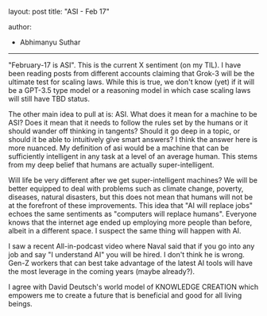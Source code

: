 layout: post
title: "ASI - Feb 17"

author:
- Abhimanyu Suthar
---

"February-17 is ASI". This is the current X sentiment (on my TIL). I have been reading posts from different accounts claiming that Grok-3 will be the ultimate test for scaling laws. While this is true, we don't know (yet) if it will be a GPT-3.5 type model or a reasoning model in which case scaling laws will still have TBD status. 

The other main idea to pull at is: ASI. What does it mean for a machine to be ASI? Does it mean that it needs to follow the rules set by the humans or it should wander off thinking in tangents? Should it go deep in a topic, or should it be able to intuitively give smart answers? I think the answer here is more nuanced. My definition of asi would be a machine that can be sufficiently intelligent in any task at a level of an average human. This stems from my deep belief that humans are actually super-intelligent. 

Will life be very different after we get super-intelligent machines? We will be better equipped to deal with problems such as climate change, poverty, diseases, natural disasters, but this does not mean that humans will not be at the forefront of these improvements. This idea that "AI will replace jobs" echoes the same sentiments as "computers will replace humans". Everyone knows that the internet age ended up employing more people than before, albeit in a different space. I suspect the same thing will happen with AI. 

I saw a recent All-in-podcast video where Naval said that if you go into any job and say "I understand AI" you will be hired. I don't think he is wrong. Gen-Z workers that can best take advantage of the latest AI tools will have the most leverage in the coming years (maybe already?).  

I agree with David Deutsch's world model of KNOWLEDGE CREATION which empowers me to create a future that is beneficial and good for all living beings. 
